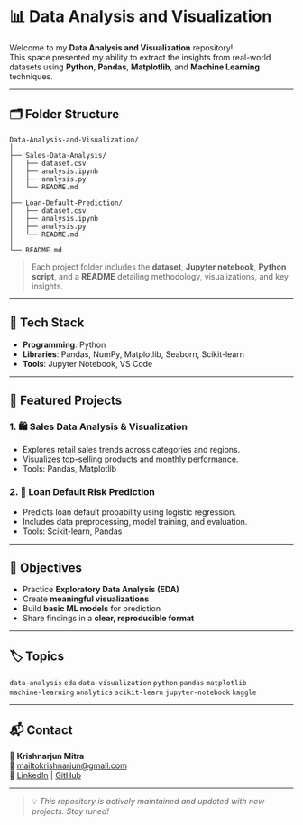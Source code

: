 # 📊 Data Analysis and Visualization

Welcome to my **Data Analysis and Visualization** repository!  
This space presented my ability to extract the insights from real-world datasets using **Python**, **Pandas**, **Matplotlib**, and **Machine Learning** techniques.

---

## 🗂 Folder Structure

```
Data-Analysis-and-Visualization/
│
├── Sales-Data-Analysis/
│   ├── dataset.csv
│   ├── analysis.ipynb
│   ├── analysis.py
│   └── README.md
│
├── Loan-Default-Prediction/
│   ├── dataset.csv
│   ├── analysis.ipynb
│   ├── analysis.py
│   └── README.md
│
└── README.md
```

> Each project folder includes the **dataset**, **Jupyter notebook**, **Python script**, and a **README** detailing methodology, visualizations, and key insights.

---

## 🚀 Tech Stack

- **Programming**: Python  
- **Libraries**: Pandas, NumPy, Matplotlib, Seaborn, Scikit-learn  
- **Tools**: Jupyter Notebook, VS Code  

---

## 📂 Featured Projects

### 1. 🛍️ Sales Data Analysis & Visualization
- Explores retail sales trends across categories and regions.
- Visualizes top-selling products and monthly performance.
- Tools: Pandas, Matplotlib

### 2. 🏦 Loan Default Risk Prediction
- Predicts loan default probability using logistic regression.
- Includes data preprocessing, model training, and evaluation.
- Tools: Scikit-learn, Pandas

---

## 🎯 Objectives

- Practice **Exploratory Data Analysis (EDA)**
- Create **meaningful visualizations**
- Build **basic ML models** for prediction
- Share findings in a **clear, reproducible format**

---

## 🏷 Topics

`data-analysis` `eda` `data-visualization` `python` `pandas` `matplotlib`  
`machine-learning` `analytics` `scikit-learn` `jupyter-notebook` `kaggle`

---

## 📬 Contact

👤 **Krishnarjun Mitra**  
📧 mailtokrishnarjun@gmail.com  
🔗 [LinkedIn](https://www.linkedin.com/in/krishnarjun-mitra/) | [GitHub](https://github.com/Krishnarjunmitra/)

---

> 💡 *This repository is actively maintained and updated with new projects. Stay tuned!*
